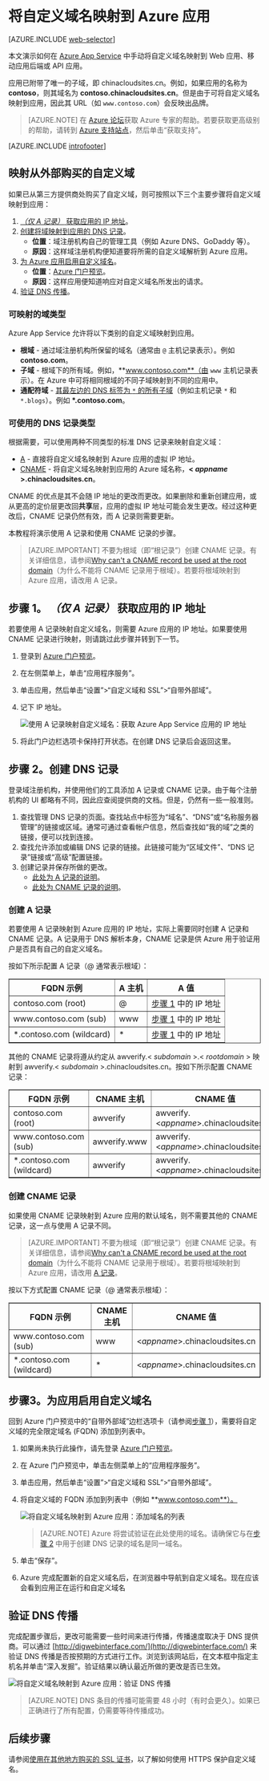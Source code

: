 <properties
	pageTitle="将自定义域名映射到 Azure 应用"
	description="了解如何在 Azure App Service 中将自定义域名（虚域）映射到应用。"
	services="app-service"
	documentationCenter=""
	authors="cephalin"
	manager="wpickett"
	editor="jimbe"
	tags="top-support-issue"/>

<tags
	ms.service="app-service"
	ms.date="07/27/2016"
	wacn.date="09/26/2016"/>

# 将自定义域名映射到 Azure 应用

[AZURE.INCLUDE [web-selector](../../includes/websites-custom-domain-selector.md)]

本文演示如何在 [Azure App Service](/documentation/articles/app-service-value-prop-what-is/) 中手动将自定义域名映射到 Web 应用、移动应用后端或 API 应用。

应用已附带了唯一的子域，即 chinacloudsites.cn。例如，如果应用的名称为 **contoso**，则其域名为 **contoso.chinacloudsites.cn**。但是由于可将自定义域名映射到应用，因此其 URL（如 `www.contoso.com`）会反映出品牌。

>[AZURE.NOTE] 在 [Azure 论坛](https://azure.microsoft.com/support/forums/)获取 Azure 专家的帮助。若要获取更高级别的帮助，请转到 [Azure 支持站点](/support/contact/)，然后单击“获取支持”。

[AZURE.INCLUDE [introfooter](../../includes/custom-dns-web-site-intro-notes.md)]

## 映射从外部购买的自定义域

如果已从第三方提供商处购买了自定义域，则可按照以下三个主要步骤将自定义域映射到应用：

1. [ *（仅 A 记录）* 获取应用的 IP 地址](#vip)。
2. [创建将域映射到应用的 DNS 记录](#createdns)。
    - **位置**：域注册机构自己的管理工具（例如 Azure DNS、GoDaddy 等）。
    - **原因**：这样域注册机构便知道要将所需的自定义域解析到 Azure 应用。
1. [为 Azure 应用启用自定义域名](#enable)。
    - **位置**：[Azure 门户预览](https://portal.azure.cn)。
    - **原因**：这样应用便知道响应对自定义域名所发出的请求。
3. [验证 DNS 传播](#verify)。

### 可映射的域类型

Azure App Service 允许将以下类别的自定义域映射到应用。

- **根域** - 通过域注册机构所保留的域名（通常由 `@` 主机记录表示）。例如 **contoso.com**。
- **子域** - 根域下的所有域。例如，**www.contoso.com**（由 `www` 主机记录表示）。在 Azure 中可将相同根域的不同子域映射到不同的应用中。
- **通配符域** - [其最左边的 DNS 标签为 `*` 的所有子域](https://en.wikipedia.org/wiki/Wildcard_DNS_record)（例如主机记录 `*` 和 `*.blogs`）。例如 **\*.contoso.com**。

### 可使用的 DNS 记录类型

根据需要，可以使用两种不同类型的标准 DNS 记录来映射自定义域：

- [A](https://en.wikipedia.org/wiki/List_of_DNS_record_types#A) - 直接将自定义域名映射到 Azure 应用的虚拟 IP 地址。
- [CNAME](https://en.wikipedia.org/wiki/CNAME_record) - 将自定义域名映射到应用的 Azure 域名称，**&lt; *appname* >.chinacloudsites.cn**。

CNAME 的优点是其不会随 IP 地址的更改而更改。如果删除和重新创建应用，或从更高的定价层更改回**共享**层，应用的虚拟 IP 地址可能会发生更改。经过这种更改后，CNAME 记录仍然有效，而 A 记录则需要更新。

本教程将演示使用 A 记录和使用 CNAME 记录的步骤。

>[AZURE.IMPORTANT] 不要为根域（即“根记录”）创建 CNAME 记录。有关详细信息，请参阅[Why can't a CNAME record be used at the root domain](http://serverfault.com/questions/613829/why-cant-a-cname-record-be-used-at-the-apex-aka-root-of-a-domain)（为什么不能将 CNAME 记录用于根域）。若要将根域映射到 Azure 应用，请改用 A 记录。

## <a name="vip"></a>步骤 1。 *（仅 A 记录）* 获取应用的 IP 地址
若要使用 A 记录映射自定义域名，则需要 Azure 应用的 IP 地址。如果要使用 CNAME 记录进行映射，则请跳过此步骤并转到下一节。

1.	登录到 [Azure 门户预览](https://portal.azure.cn)。

2.	在左侧菜单上，单击“应用程序服务”。

4.	单击应用，然后单击“设置”>“自定义域和 SSL”>“自带外部域”。

6.  记下 IP 地址。

    ![使用 A 记录映射自定义域名：获取 Azure App Service 应用的 IP 地址](./media/web-sites-custom-domain-name/virtual-ip-address.png)

7.  将此门户边栏选项卡保持打开状态。在创建 DNS 记录后会返回这里。

## <a name="createdns"></a>步骤 2。创建 DNS 记录

登录域注册机构，并使用他们的工具添加 A 记录或 CNAME 记录。由于每个注册机构的 UI 都略有不同，因此应查阅提供商的文档。但是，仍然有一些一般准则。

1.	查找管理 DNS 记录的页面。查找站点中标签为“域名”、“DNS”或“名称服务器管理”的链接或区域。通常可通过查看帐户信息，然后查找如“我的域”之类的链接，便可以找到连接。
2.	查找允许添加或编辑 DNS 记录的链接。此链接可能为“区域文件”、“DNS 记录”链接或“高级”配置链接。
3.  创建记录并保存所做的更改。
    - [此处为 A 记录的说明](#a)。
    - [此处为 CNAME 记录的说明](#cname)。

### <a name="a"></a>创建 A 记录

若要使用 A 记录映射到 Azure 应用的 IP 地址，实际上需要同时创建 A 记录和 CNAME 记录。A 记录用于 DNS 解析本身，CNAME 记录是供 Azure 用于验证用户是否具有自己的自定义域名。

按如下所示配置 A 记录（@ 通常表示根域）：
 
<table cellspacing="0" border="1">
  <tr>
    <th>FQDN 示例</th>
    <th>A 主机</th>
    <th>A 值</th>
  </tr>
  <tr>
    <td>contoso.com (root)</td>
    <td>@</td>
    <td><a href="#vip">步骤 1</a> 中的 IP 地址</td>
  </tr>
  <tr>
    <td>www.contoso.com (sub)</td>
    <td>www</td>
    <td><a href="#vip">步骤 1</a> 中的 IP 地址</td>
  </tr>
  <tr>
    <td>*.contoso.com (wildcard)</td>
    <td>*</td>
    <td><a href="#vip">步骤 1</a> 中的 IP 地址</td>
  </tr>
</table>

其他的 CNAME 记录将遵从约定从 awverify.&lt; *subdomain* >.&lt; *rootdomain* > 映射到 awverify.&lt; *subdomain* >.chinacloudsites.cn。按如下所示配置 CNAME 记录：

<table cellspacing="0" border="1">
  <tr>
    <th>FQDN 示例</th>
    <th>CNAME 主机</th>
    <th>CNAME 值</th>
  </tr>
  <tr>
    <td>contoso.com (root)</td>
    <td>awverify</td>
    <td>awverify.&lt;<i>appname</i>>.chinacloudsites.cn</td>
  </tr>
  <tr>
    <td>www.contoso.com (sub)</td>
    <td>awverify.www</td>
    <td>awverify.&lt;<i>appname</i>>.chinacloudsites.cn</td>
  </tr>
  <tr>
    <td>*.contoso.com (wildcard)</td>
    <td>awverify</td>
    <td>awverify.&lt;<i>appname</i>>.chinacloudsites.cn</td>
  </tr>
</table>

### <a name="cname"></a>创建 CNAME 记录

如果使用 CNAME 记录映射到 Azure 应用的默认域名，则不需要其他的 CNAME 记录，这一点与使用 A 记录不同。

>[AZURE.IMPORTANT] 不要为根域（即“根记录”）创建 CNAME 记录。有关详细信息，请参阅[Why can't a CNAME record be used at the root domain](http://serverfault.com/questions/613829/why-cant-a-cname-record-be-used-at-the-apex-aka-root-of-a-domain)（为什么不能将 CNAME 记录用于根域）。若要将根域映射到 Azure 应用，请改用 [A 记录](#a)。

按以下方式配置 CNAME 记录（@ 通常表示根域）：

<table cellspacing="0" border="1">
  <tr>
    <th>FQDN 示例</th>
    <th>CNAME 主机</th>
    <th>CNAME 值</th>
  </tr>
  <tr>
    <td>www.contoso.com (sub)</td>
    <td>www</td>
    <td>&lt;<i>appname</i>>.chinacloudsites.cn</td>
  </tr>
  <tr>
    <td>*.contoso.com (wildcard)</td>
    <td>*</td>
    <td>&lt;<i>appname</i>>.chinacloudsites.cn</td>
  </tr>
</table>

## <a name="enable"></a>步骤3。为应用启用自定义域名

回到 Azure 门户预览中的“自带外部域”边栏选项卡（请参阅[步骤 1](#vip)），需要将自定义域的完全限定域名 (FQDN) 添加到列表中。

1.	如果尚未执行此操作，请先登录 [Azure 门户预览](https://portal.azure.cn)。

2.	在 Azure 门户预览中，单击左侧菜单上的“应用程序服务”。

4.	单击应用，然后单击“设置”>“自定义域和 SSL”>“自带外部域”。

2.	将自定义域的 FQDN 添加到列表中（例如 **www.contoso.com**）。

    ![将自定义域名映射到 Azure 应用：添加域名的列表](./media/web-sites-custom-domain-name/add-custom-domain.png)

    >[AZURE.NOTE] Azure 将尝试验证在此处使用的域名。请确保它与在[步骤 2](#createdns) 中用于创建 DNS 记录的域名是同一域名。

6.  单击“保存”。

7.  Azure 完成配置新的自定义域名后，在浏览器中导航到自定义域名。现在应该会看到应用正在运行和自定义域名

## <a name="verify"></a>验证 DNS 传播

完成配置步骤后，更改可能需要一些时间来进行传播，传播速度取决于 DNS 提供商。可以通过 [http://digwebinterface.com/](http://digwebinterface.com/) 来验证 DNS 传播是否按预期的方式进行工作。浏览到该网站后，在文本框中指定主机名并单击“深入发掘”。验证结果以确认最近所做的更改是否已生效。

![将自定义域名映射到 Azure 应用：验证 DNS 传播](./media/web-sites-custom-domain-name/1-digwebinterface.png)

> [AZURE.NOTE] DNS 条目的传播可能需要 48 小时（有时会更久）。如果已正确进行了所有配置，仍需要等待传播成功。

## 后续步骤
请参阅[使用在其他地方购买的 SSL 证书](/documentation/articles/web-sites-configure-ssl-certificate/)，以了解如何使用 HTTPS 保护自定义域名。


<!-- Images -->
[subdomain]: ./media/web-sites-custom-domain-name/azurewebsites-subdomain.png

<!---HONumber=Mooncake_0919_2016-->